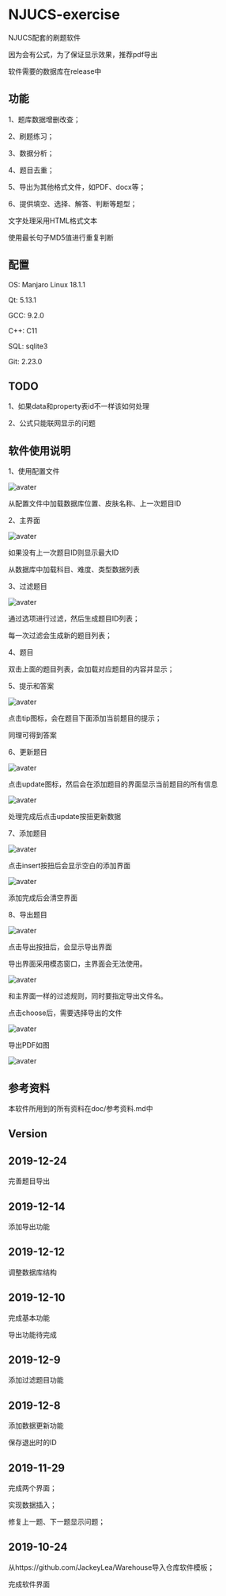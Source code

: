 # NJUCS-exercise

NJUCS配套的刷题软件

因为会有公式，为了保证显示效果，推荐pdf导出

软件需要的数据库在release中

## 功能

1、题库数据增删改查；

2、刷题练习；

3、数据分析；

4、题目去重；

5、导出为其他格式文件，如PDF、docx等；

6、提供填空、选择、解答、判断等题型；

文字处理采用HTML格式文本

使用最长句子MD5值进行重复判断

## 配置

OS: Manjaro Linux 18.1.1

Qt: 5.13.1

GCC: 9.2.0

C++: C11

SQL: sqlite3

Git: 2.23.0

## TODO

1、如果data和property表id不一样该如何处理

2、公式只能联网显示的问题

## 软件使用说明

1、使用配置文件

![avater](./img/configuration.png)

从配置文件中加载数据库位置、皮肤名称、上一次题目ID

2、主界面

![avater](./img/main.png)

如果没有上一次题目ID则显示最大ID

从数据库中加载科目、难度、类型数据列表

3、过滤题目

![avater](./img/filter.png)

通过选项进行过滤，然后生成题目ID列表；

每一次过滤会生成新的题目列表；

4、题目

双击上面的题目列表，会加载对应题目的内容并显示；

5、提示和答案

![avater](./img/tip-answer.png)

点击tip图标，会在题目下面添加当前题目的提示；

同理可得到答案

6、更新题目

![avater](./img/update.png)

点击update图标，然后会在添加题目的界面显示当前题目的所有信息

![avater](./img/q-details.png)

处理完成后点击update按扭更新数据

7、添加题目

![avater](./img/insert.png)

点击insert按扭后会显示空白的添加界面

![avater](./img/insert-q.png)

添加完成后会清空界面

8、导出题目

![avater](./img/export_button.png)

点击导出按扭后，会显示导出界面

导出界面采用模态窗口，主界面会无法使用。

![avater](./img/export.png)

和主界面一样的过滤规则，同时要指定导出文件名。

点击choose后，需要选择导出的文件

![avater](./img/export2pdf.png)

导出PDF如图

![avater](./img/pdf.png)

## 参考资料

本软件所用到的所有资料在doc/参考资料.md中

## Version

## 2019-12-24

完善题目导出

## 2019-12-14

添加导出功能

## 2019-12-12

调整数据库结构

## 2019-12-10

完成基本功能

导出功能待完成

## 2019-12-9

添加过滤题目功能

## 2019-12-8

添加数据更新功能

保存退出时的ID

## 2019-11-29

完成两个界面；

实现数据插入；

修复上一题、下一题显示问题；

## 2019-10-24

从https://github.com/JackeyLea/Warehouse导入仓库软件模板；

完成软件界面
